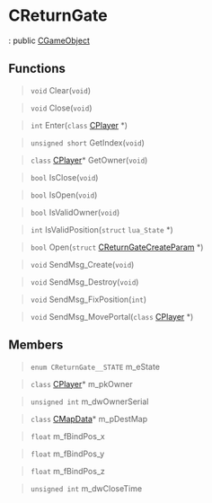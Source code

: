 # CReturnGate
: public [CGameObject](lua/classes/CGameObject.md)
 
## Functions
 
> `void` Clear(`void`)
 
> `void` Close(`void`)
 
> `int` Enter(`class` [CPlayer](lua/classes/CPlayer.md) *)
 
> `unsigned short` GetIndex(`void`)
 
> `class` [CPlayer](lua/classes/CPlayer.md)* GetOwner(`void`)
 
> `bool` IsClose(`void`)
 
> `bool` IsOpen(`void`)
 
> `bool` IsValidOwner(`void`)
 
> `int` IsValidPosition(`struct` `lua_State` *)
 
> `bool` Open(`struct` [CReturnGateCreateParam](lua/classes/CReturnGateCreateParam.md) *)
 
> `void` SendMsg_Create(`void`)
 
> `void` SendMsg_Destroy(`void`)
 
> `void` SendMsg_FixPosition(`int`)
 
> `void` SendMsg_MovePortal(`class` [CPlayer](lua/classes/CPlayer.md) *)
 
## Members
 
> `enum CReturnGate__STATE` m_eState
 
> `class` [CPlayer](lua/classes/CPlayer.md)* m_pkOwner
 
> `unsigned int` m_dwOwnerSerial
 
> `class` [CMapData](lua/classes/CMapData.md)* m_pDestMap
 
> `float` m_fBindPos_x
 
> `float` m_fBindPos_y
 
> `float` m_fBindPos_z
 
> `unsigned int` m_dwCloseTime
 
